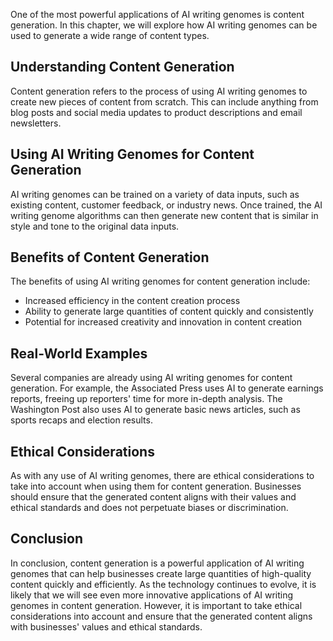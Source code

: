 
One of the most powerful applications of AI writing genomes is content generation. In this chapter, we will explore how AI writing genomes can be used to generate a wide range of content types.

Understanding Content Generation
--------------------------------

Content generation refers to the process of using AI writing genomes to create new pieces of content from scratch. This can include anything from blog posts and social media updates to product descriptions and email newsletters.

Using AI Writing Genomes for Content Generation
-----------------------------------------------

AI writing genomes can be trained on a variety of data inputs, such as existing content, customer feedback, or industry news. Once trained, the AI writing genome algorithms can then generate new content that is similar in style and tone to the original data inputs.

Benefits of Content Generation
------------------------------

The benefits of using AI writing genomes for content generation include:

* Increased efficiency in the content creation process
* Ability to generate large quantities of content quickly and consistently
* Potential for increased creativity and innovation in content creation

Real-World Examples
-------------------

Several companies are already using AI writing genomes for content generation. For example, the Associated Press uses AI to generate earnings reports, freeing up reporters' time for more in-depth analysis. The Washington Post also uses AI to generate basic news articles, such as sports recaps and election results.

Ethical Considerations
----------------------

As with any use of AI writing genomes, there are ethical considerations to take into account when using them for content generation. Businesses should ensure that the generated content aligns with their values and ethical standards and does not perpetuate biases or discrimination.

Conclusion
----------

In conclusion, content generation is a powerful application of AI writing genomes that can help businesses create large quantities of high-quality content quickly and efficiently. As the technology continues to evolve, it is likely that we will see even more innovative applications of AI writing genomes in content generation. However, it is important to take ethical considerations into account and ensure that the generated content aligns with businesses' values and ethical standards.
